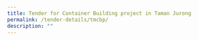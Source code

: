 ```yaml
---
title: Tender for Container Building project in Taman Jurong
permalink: /tender-details/tmcbp/
description: ""
---
```

